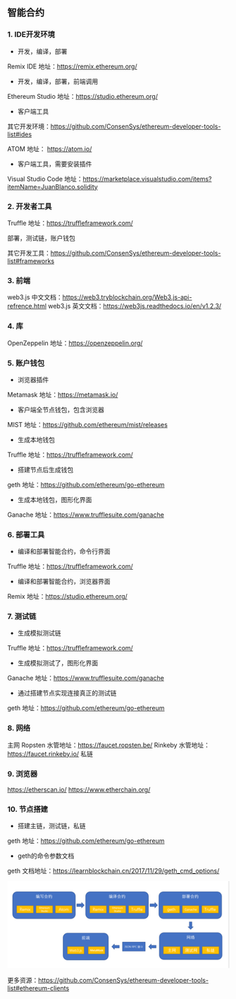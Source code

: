 
## 智能合约

### 1. IDE开发环境

- 开发，编译，部署

Remix IDE 地址：https://remix.ethereum.org/

- 开发，编译，部署，前端调用

Ethereum Studio 地址：https://studio.ethereum.org/

- 客户端工具

其它开发环境：https://github.com/ConsenSys/ethereum-developer-tools-list#ides

ATOM 地址： https://atom.io/

- 客户端工具，需要安装插件

Visual Studio Code 地址：https://marketplace.visualstudio.com/items?itemName=JuanBlanco.solidity

### 2. 开发者工具

Truffle 地址：https://truffleframework.com/

部署，测试链，账户钱包

其它开发工具：https://github.com/ConsenSys/ethereum-developer-tools-list#frameworks

### 3. 前端

web3.js 中文文档：https://web3.tryblockchain.org/Web3.js-api-refrence.html
web3.js 英文文档：https://web3js.readthedocs.io/en/v1.2.3/

### 4. 库

OpenZeppelin 地址：https://openzeppelin.org/

### 5. 账户钱包

- 浏览器插件

Metamask 地址：https://metamask.io/

- 客户端全节点钱包，包含浏览器

MIST 地址：https://github.com/ethereum/mist/releases

- 生成本地钱包

Truffle 地址：https://truffleframework.com/

- 搭建节点后生成钱包

geth 地址：https://github.com/ethereum/go-ethereum

- 生成本地钱包，图形化界面

Ganache 地址：https://www.trufflesuite.com/ganache

### 6. 部署工具

- 编译和部署智能合约，命令行界面

Truffle 地址：https://truffleframework.com/

- 编译和部署智能合约，浏览器界面

Remix 地址：https://studio.ethereum.org/

### 7. 测试链

- 生成模拟测试链

Truffle 地址：https://truffleframework.com/

- 生成模拟测试了，图形化界面

Ganache 地址：https://www.trufflesuite.com/ganache

- 通过搭建节点实现连接真正的测试链

geth 地址：https://github.com/ethereum/go-ethereum

### 8. 网络

主网
Ropsten 水管地址：https://faucet.ropsten.be/
Rinkeby 水管地址：https://faucet.rinkeby.io/
私链

### 9. 浏览器

https://etherscan.io/
https://www.etherchain.org/

### 10. 节点搭建

- 搭建主链，测试链，私链

geth 地址：https://github.com/ethereum/go-ethereum

- geth的命令参数文档

geth 文档地址：https://learnblockchain.cn/2017/11/29/geth_cmd_options/

![compound Logo](./images/sc-1.png)

更多资源：https://github.com/ConsenSys/ethereum-developer-tools-list#ethereum-clients